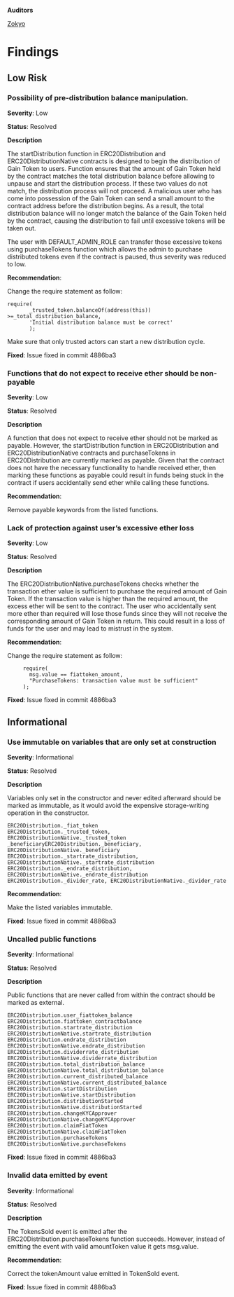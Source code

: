 **Auditors**

[Zokyo](https://x.com/zokyo_io)

# Findings


## Low Risk

### Possibility of pre-distribution balance manipulation.

**Severity**: Low

**Status**: Resolved

**Description**

The  startDistribution function  in ERC20Distribution and  ERC20DistributionNative contracts is designed to begin the distribution of Gain Token to users. Function ensures that the amount of Gain Token held by the contract matches the total distribution balance before allowing to unpause and start the distribution process. If these two values do not match, the distribution process will not proceed. A malicious user who has come into possession of the Gain Token can send a small amount to the contract address before the distribution begins. As a result, the total distribution balance will no longer match the balance of the Gain Token held by the contract, causing the distribution to fail until excessive tokens will be taken out.  

The user with DEFAULT_ADMIN_ROLE can transfer those excessive tokens using purchaseTokens function which allows the admin to purchase distributed tokens even if the contract is paused, thus severity was reduced to low.

**Recommendation**: 

Change the require statement as follow:
```solidity
require(
       _trusted_token.balanceOf(address(this)) >=_total_distribution_balance,
       'Initial distribution balance must be correct'
       );
```
Make sure that only trusted actors can start a new distribution cycle.

**Fixed**: Issue fixed in commit 4886ba3

### Functions that do not expect to receive ether should be non-payable

**Severity**: Low

**Status**: Resolved

**Description**

A function that does not expect to receive ether should not be marked as payable. However, the startDistribution function in ERC20Distribution and ERC20DistributionNative contracts and purchaseTokens in ERC20Distribution are currently marked as payable. Given that the contract does not have the necessary functionality to handle received ether, then marking these functions as payable could result in funds being stuck in the contract if users accidentally send ether while calling these functions.

**Recommendation**: 

Remove payable keywords from the listed functions.

### Lack of protection against user’s excessive ether loss

**Severity**: Low

**Status**: Resolved

**Description**

The ERC20DistributionNative.purchaseTokens checks whether the transaction ether value is sufficient to purchase the required amount of Gain Token. If the transaction value is higher than the required amount, the excess ether will be sent to the contract. The user who accidentally sent more ether than required will lose those funds since they will not receive the corresponding amount of Gain Token in return. This could result in a loss of funds for the user and may lead to mistrust in the system.

**Recommendation**: 

Change the require statement as follow:

```solidity
     require(
       msg.value == fiattoken_amount,
       "PurchaseTokens: transaction value must be sufficient"
     );
```
**Fixed**: Issue fixed in commit 4886ba3

## Informational

### Use immutable on variables that are only set at construction

**Severity**: Informational

**Status**: Resolved

**Description**

Variables only set in the constructor and never edited afterward should be marked as immutable, as it would avoid the expensive storage-writing operation in the constructor.
```solidity
ERC20Distribution._fiat_token
ERC20Distribution._trusted_token, ERC20DistributionNative._trusted_token
_beneficiaryERC20Distribution._beneficiary, ERC20DistributionNative._beneficiary
ERC20Distribution._startrate_distribution, ERC20DistributionNative._startrate_distribution
ERC20Distribution._endrate_distribution, ERC20DistributionNative._endrate_distribution 
ERC20Distribution._divider_rate, ERC20DistributionNative._divider_rate
```

**Recommendation**: 

Make the listed variables immutable.

**Fixed**: Issue fixed in commit 4886ba3


### Uncalled public functions

**Severity**: Informational

**Status**: Resolved

**Description**

Public functions that are never called from within the contract should be marked as external.
```solidity
ERC20Distribution.user_fiattoken_balance
ERC20Distribution.fiattoken_contractbalance
ERC20Distribution.startrate_distribution
ERC20DistributionNative.startrate_distribution
ERC20Distribution.endrate_distribution
ERC20DistributionNative.endrate_distribution
ERC20Distribution.dividerrate_distribution
ERC20DistributionNative.dividerrate_distribution
ERC20Distribution.total_distribution_balance
ERC20DistributionNative.total_distribution_balance
ERC20Distribution.current_distributed_balance
ERC20DistributionNative.current_distributed_balance
ERC20Distribution.startDistribution
ERC20DistributionNative.startDistribution
ERC20Distribution.distributionStarted
ERC20DistributionNative.distributionStarted
ERC20Distribution.changeKYCApprover
ERC20DistributionNative.changeKYCApprover
ERC20Distribution.claimFiatToken
ERC20DistributionNative.claimFiatToken
ERC20Distribution.purchaseTokens
ERC20DistributionNative.purchaseTokens
```
**Fixed**: Issue fixed in commit 4886ba3

### Invalid data emitted by event

**Severity**: Informational

**Status**: Resolved

**Description**

The TokensSold event is emitted after the ERC20Distribution.purchaseTokens function succeeds. However, instead of emitting the event with valid amountToken value it gets msg.value.

**Recommendation**: 

Correct the tokenAmount value emitted in TokenSold event.

**Fixed**: Issue fixed in commit 4886ba3
 

 
 
